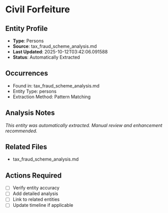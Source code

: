# Civil Forfeiture

## Entity Profile
- **Type**: Persons
- **Source**: tax_fraud_scheme_analysis.md
- **Last Updated**: 2025-10-12T03:42:06.091588
- **Status**: Automatically Extracted

## Occurrences
- Found in: tax_fraud_scheme_analysis.md
- Entity Type: persons
- Extraction Method: Pattern Matching

## Analysis Notes
*This entity was automatically extracted. Manual review and enhancement recommended.*

## Related Files
- tax_fraud_scheme_analysis.md

## Actions Required
- [ ] Verify entity accuracy
- [ ] Add detailed analysis
- [ ] Link to related entities
- [ ] Update timeline if applicable
